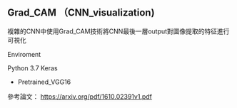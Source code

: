 ## Grad_CAM （CNN_visualization)
複雜的CNN中使用Grad_CAM技術將CNN最後一層output對圖像提取的特征進行可視化

Enviroment

Python 3.7
Keras
* Pretrained_VGG16

參考論文：
https://arxiv.org/pdf/1610.02391v1.pdf
